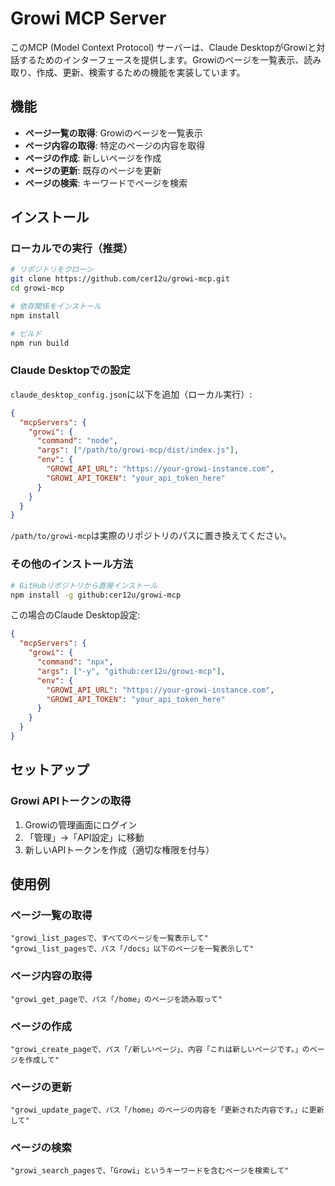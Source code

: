 # Growi MCP Server

このMCP (Model Context Protocol) サーバーは、Claude DesktopがGrowiと対話するためのインターフェースを提供します。Growiのページを一覧表示、読み取り、作成、更新、検索するための機能を実装しています。

## 機能

* **ページ一覧の取得**: Growiのページを一覧表示
* **ページ内容の取得**: 特定のページの内容を取得
* **ページの作成**: 新しいページを作成
* **ページの更新**: 既存のページを更新
* **ページの検索**: キーワードでページを検索

## インストール

### ローカルでの実行（推奨）

```bash
# リポジトリをクローン
git clone https://github.com/cer12u/growi-mcp.git
cd growi-mcp

# 依存関係をインストール
npm install

# ビルド
npm run build
```

### Claude Desktopでの設定

`claude_desktop_config.json`に以下を追加（ローカル実行）:

```json
{
  "mcpServers": {
    "growi": {
      "command": "node",
      "args": ["/path/to/growi-mcp/dist/index.js"],
      "env": {
        "GROWI_API_URL": "https://your-growi-instance.com",
        "GROWI_API_TOKEN": "your_api_token_here"
      }
    }
  }
}
```

`/path/to/growi-mcp`は実際のリポジトリのパスに置き換えてください。

### その他のインストール方法

```bash
# GitHubリポジトリから直接インストール
npm install -g github:cer12u/growi-mcp
```

この場合のClaude Desktop設定:

```json
{
  "mcpServers": {
    "growi": {
      "command": "npx",
      "args": ["-y", "github:cer12u/growi-mcp"],
      "env": {
        "GROWI_API_URL": "https://your-growi-instance.com",
        "GROWI_API_TOKEN": "your_api_token_here"
      }
    }
  }
}
```

## セットアップ

### Growi APIトークンの取得

1. Growiの管理画面にログイン
2. 「管理」→「API設定」に移動
3. 新しいAPIトークンを作成（適切な権限を付与）

## 使用例

### ページ一覧の取得
```
"growi_list_pagesで、すべてのページを一覧表示して"
"growi_list_pagesで、パス「/docs」以下のページを一覧表示して"
```

### ページ内容の取得
```
"growi_get_pageで、パス「/home」のページを読み取って"
```

### ページの作成
```
"growi_create_pageで、パス「/新しいページ」、内容「これは新しいページです。」のページを作成して"
```

### ページの更新
```
"growi_update_pageで、パス「/home」のページの内容を「更新された内容です。」に更新して"
```

### ページの検索
```
"growi_search_pagesで、「Growi」というキーワードを含むページを検索して"
```
